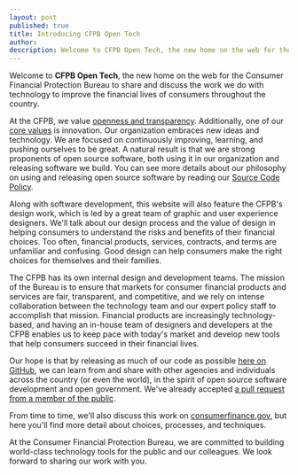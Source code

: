 ```yaml
---
layout: post
published: true
title: Introducing CFPB Open Tech
author: 
description: Welcome to CFPB Open Tech, the new home on the web for the Consumer Financial Protection Bureau to share and discuss the work we do with technology to improve the financial lives of consumers throughout the country.
---
```


Welcome to **CFPB Open Tech**, the new home on the web for the Consumer Financial Protection Bureau to share and
discuss the work we do with technology to improve the financial lives of consumers throughout the country.

At the CFPB, we value [openness and transparency](http://www.consumerfinance.gov/open/). Additionally, one of our
[core values](http://www.consumerfinance.gov/strategic-plan/#overview-we-aim) is innovation. Our organization
embraces new ideas and technology. We are focused on continuously improving, learning, and pushing ourselves to be
great. A natural result is that we are strong proponents of open source software, both using it in our organization
and releasing software we build. You can see more details about our philosophy on using and releasing open source
software by reading our [Source Code Policy](http://www.consumerfinance.gov/developers/sourcecodepolicy/).

Along with software development, this website will also feature the CFPB's design work, which is led by a great
team of graphic and user experience designers. We'll talk about our design process and the value of design in
helping consumers to understand the risks and benefits of their financial choices. Too often, financial products,
services, contracts, and terms are unfamiliar and confusing. Good design can help consumers make the right choices
for themselves and their families.

The CFPB has its own internal design and development teams. The mission of the Bureau is to ensure that markets for
consumer financial products and services are fair, transparent, and competitive, and we rely on intense
collaboration between the technology team and our expert policy staff to accomplish that mission. Financial
products are increasingly technology-based, and having an in-house team of designers and developers at the CFPB
enables us to keep pace with today's market and develop new tools that help consumers succeed in their financial
lives.

Our hope is that by releasing as much of our code as possible [here on GitHub](http://github.com/cfpb), we can
learn from and share with other agencies and individuals across the country (or even the world), in the spirit of
open source software development and open government. We've already accepted 
[a pull request from a member of the public](http://www.wired.com/wiredenterprise/2013/01/hack-the-government).

From time to time, we'll also discuss this work on [consumerfinance.gov](http://www.consumerfinance.gov), but here
you'll find more detail about choices, processes, and techniques. 

At the Consumer Financial Protection Bureau, we are committed to building world-class technology tools for the
public and our colleagues. We look forward to sharing our work with you.
